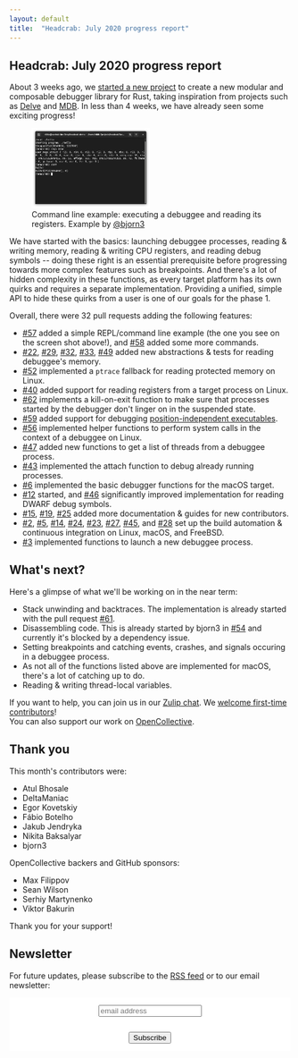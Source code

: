 ```yaml
---
layout: default
title:  "Headcrab: July 2020 progress report"
---
```


## Headcrab: July 2020 progress report

About 3 weeks ago, we [started a new project](http://nbaksalyar.github.io/2020/07/12/soul-of-a-new-debugger.html) to create a new modular and composable debugger library for Rust, taking inspiration from projects such as [Delve](https://github.com/go-delve/delve) and [MDB](https://illumos.org/books/mdb/preface.html). In less than 4 weeks, we have already seen some exciting progress!

<figure>
    <img src="/static/july-update/repl.png" alt="Headcrab command line demonstration" style="width: 50%;" />
    <figcaption>Command line example: executing a debuggee and reading its registers. Example by <a href="https://github.com/bjorn3">@bjorn3</a></figcaption>
</figure>

We have started with the basics: launching debuggee processes, reading & writing memory, reading & writing CPU registers, and reading debug symbols -- doing these right is an essential prerequisite before progressing towards more complex features such as breakpoints. And there's a lot of hidden complexity in these functions, as every target platform has its own quirks and requires a separate implementation. Providing a unified, simple API to hide these quirks from a user is one of our goals for the phase 1.

Overall, there were 32 pull requests adding the following features:

- [#57](https://github.com/headcrab-rs/headcrab/pull/57) added a simple REPL/command line example (the one you see on the screen shot above!), and [#58](https://github.com/headcrab-rs/headcrab/pull/58) added some more commands.
- [#22](https://github.com/headcrab-rs/headcrab/pull/22), [#29](https://github.com/headcrab-rs/headcrab/pull/29), [#32](https://github.com/headcrab-rs/headcrab/pull/32), [#33](https://github.com/headcrab-rs/headcrab/pull/33), [#49](https://github.com/headcrab-rs/headcrab/pull/49) added new abstractions & tests for reading debuggee's memory.
- [#52](https://github.com/headcrab-rs/headcrab/pull/52) implemented a `ptrace` fallback for reading protected memory on Linux.
- [#40](https://github.com/headcrab-rs/headcrab/pull/40) added support for reading registers from a target process on Linux.
- [#62](https://github.com/headcrab-rs/headcrab/pull/62) implements a kill-on-exit function to make sure that processes started by the debugger don't linger on in the suspended state.
- [#59](https://github.com/headcrab-rs/headcrab/pull/59) added support for debugging [position-independent executables](https://en.wikipedia.org/wiki/Position-independent_code#Position-independent_executables).
- [#56](https://github.com/headcrab-rs/headcrab/pull/56) implemented helper functions to perform system calls in the context of a debuggee on Linux.
- [#47](https://github.com/headcrab-rs/headcrab/pull/47) added new functions to get a list of threads from a debuggee process.
- [#43](https://github.com/headcrab-rs/headcrab/pull/43) implemented the attach function to debug already running processes.
- [#6](https://github.com/headcrab-rs/headcrab/pull/6) implemented the basic debugger functions for the macOS target.
- [#12](https://github.com/headcrab-rs/headcrab/pull/12) started, and [#46](https://github.com/headcrab-rs/headcrab/pull/46) significantly improved implementation for reading DWARF debug symbols.
- [#15](https://github.com/headcrab-rs/headcrab/pull/15), [#19](https://github.com/headcrab-rs/headcrab/pull/19), [#25](https://github.com/headcrab-rs/headcrab/pull/25) added more documentation & guides for new contributors.
- [#2](https://github.com/headcrab-rs/headcrab/pull/2), [#5](https://github.com/headcrab-rs/headcrab/pull/5/files), [#14](https://github.com/headcrab-rs/headcrab/pull/14), [#24](https://github.com/headcrab-rs/headcrab/pull/24), [#23](https://github.com/headcrab-rs/headcrab/pull/23), [#27](https://github.com/headcrab-rs/headcrab/pull/27), [#45](https://github.com/headcrab-rs/headcrab/pull/45), and [#28](https://github.com/headcrab-rs/headcrab/pull/28) set up the build automation & continuous integration on Linux, macOS, and FreeBSD.
- [#3](https://github.com/headcrab-rs/headcrab/pull/3) implemented functions to launch a new debuggee process.

## What's next?

Here's a glimpse of what we'll be working on in the near term:

- Stack unwinding and backtraces. The implementation is already started with the pull request [#61](https://github.com/headcrab-rs/headcrab/pull/61).
- Disassembling code. This is already started by bjorn3 in [#54](https://github.com/headcrab-rs/headcrab/pull/54) and currently it's blocked by a dependency issue.
- Setting breakpoints and catching events, crashes, and signals occuring in a debuggee process.
- As not all of the functions listed above are implemented for macOS, there's a lot of catching up to do.
- Reading & writing thread-local variables.

If you want to help, you can join us in our [Zulip chat](https://headcrab.zulipchat.com/). We [welcome first-time contributors](https://github.com/headcrab-rs/headcrab/blob/master/CONTRIBUTING.md#mentoring)!  
You can also support our work on [OpenCollective](https://opencollective.com/headcrab/).

## Thank you

This month's contributors were:

<!-- use `git shortlog -s --no-merges` to generate the list of contributors -->

* Atul Bhosale
* DeltaManiac
* Egor Kovetskiy
* Fábio Botelho
* Jakub Jendryka
* Nikita Baksalyar
* bjorn3

OpenCollective backers and GitHub sponsors:

* Max Filippov
* Sean Wilson
* Serhiy Martynenko
* Viktor Bakurin

Thank you for your support!

## Newsletter

For future updates, please subscribe to the [RSS feed](/feed.xml) or to our email newsletter:

<!-- Begin Mailchimp Signup Form -->
<link href="//cdn-images.mailchimp.com/embedcode/slim-10_7.css" rel="stylesheet" type="text/css">
<style type="text/css">
 #mc_embed_signup{background:#fff; clear:left; text-align: center; }
 #mc_embed_signup input{margin: 10pt auto !important; }
 /* Add your own Mailchimp form style overrides in your site stylesheet or in this style block.
    We recommend moving this block and the preceding CSS link to the HEAD of your HTML file. */
</style>
<div id="mc_embed_signup">
<form action="https://github.us17.list-manage.com/subscribe/post?u=c178697256c455bad900e9215&amp;id=a27b5db6e6" method="post" id="mc-embedded-subscribe-form" name="mc-embedded-subscribe-form" class="validate" target="_blank" novalidate>
    <div id="mc_embed_signup_scroll">
 
 <input type="email" value="" name="EMAIL" class="email" id="mce-EMAIL" placeholder="email address" required>
    <!-- real people should not fill this in and expect good things - do not remove this or risk form bot signups-->
    <div style="position: absolute; left: -5000px;" aria-hidden="true"><input type="text" name="b_c178697256c455bad900e9215_a27b5db6e6" tabindex="-1" value=""></div>
    <div class="clear"><input type="submit" value="Subscribe" name="subscribe" id="mc-embedded-subscribe" class="button"></div>
    </div>
</form>
</div>
<!--End mc_embed_signup-->
